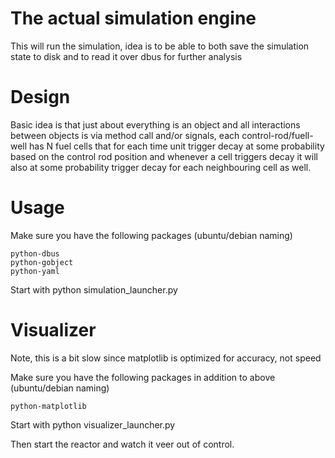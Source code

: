 # The actual simulation engine

This will run the simulation, idea is to be able to both save the simulation state to disk and to read it over dbus for further analysis

# Design

Basic idea is that just about everything is an object and all interactions between objects is via method call and/or signals,  each control-rod/fuell-well has N fuel cells that for each time unit trigger decay at some probability based on the control rod position and whenever a cell triggers decay it will also at some probability trigger decay for each neighbouring cell as well.

# Usage

Make sure you have the following packages (ubuntu/debian naming)

    python-dbus
    python-gobject
    python-yaml

Start with  python simulation_launcher.py

# Visualizer

Note, this is a bit slow since matplotlib is optimized for accuracy, not speed

Make sure you have the following packages in addition to above (ubuntu/debian naming)

    python-matplotlib

Start with  python visualizer_launcher.py

Then start the reactor and watch it veer out of control.
